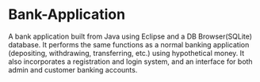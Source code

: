 # Bank-Application
A bank application built from Java using Eclipse and a DB Browser(SQLite) database. It performs the same functions as a normal banking application (depositing, withdrawing, transferring, etc.) using hypothetical money. It also incorporates a registration and login system, and an interface for both admin and customer banking accounts.
